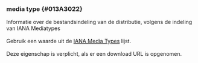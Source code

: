### media type {#013A3022}
Informatie over de bestandsindeling van de distributie, volgens de indeling van IANA Mediatypes 
<br/>
<br/>
Gebruik een waarde uit de <a href='https://www.iana.org/assignments/media-types/media-types.xhtml' target='_blank'>IANA Media Types</a> lijst.
<br/>
<br/>
Deze eigenschap is verplicht, als er een download URL is opgenomen. 
